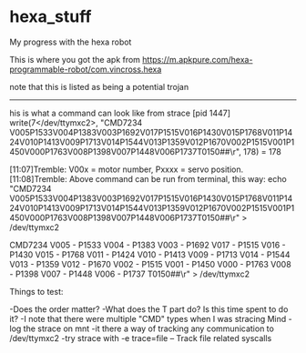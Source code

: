 # hexa_stuff
My progress with the hexa robot


This is where you got the apk from
https://m.apkpure.com/hexa-programmable-robot/com.vincross.hexa

note that this is listed as being a potential trojan


---------


his is what a command can look like from strace [pid  1447] write(7</dev/ttymxc2>, "CMD7234 V005P1533V004P1383V003P1692V017P1515V016P1430V015P1768V011P1424V010P1413V009P1713V014P1544V013P1359V012P1670V002P1515V001P1450V000P1763V008P1398V007P1448V006P1737T0150##\r", 178) = 178


[11:07]Tremble: V00x = motor number, Pxxxx = servo position.
[11:08]Tremble: Above command can be run from terminal, this way: echo "CMD7234 V005P1533V004P1383V003P1692V017P1515V016P1430V015P1768V011P1424V010P1413V009P1713V014P1544V013P1359V012P1670V002P1515V001P1450V000P1763V008P1398V007P1448V006P1737T0150##\r" > /dev/ttymxc2


CMD7234 
V005 - P1533
V004 - P1383
V003 - P1692
V017 - P1515
V016 - P1430
V015 - P1768
V011 - P1424
V010 - P1413
V009 - P1713
V014 - P1544
V013 - P1359
V012 - P1670
V002 - P1515
V001 - P1450
V000 - P1763
V008 - P1398
V007 - P1448
V006 - P1737
T0150##\r" > /dev/ttymxc2


Things to test:

-Does the order matter?
-What does the T part do? Is this time spent to do it?
-I note that there were multiple "CMD" types when I was stracing Mind
-log the strace on mnt
-it there a way of tracking any communication to /dev/ttymxc2
-try strace with -e trace=file – Track file related syscalls

